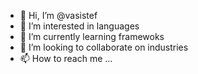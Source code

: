 - 👋 Hi, I’m @vasistef
- 👀 I’m interested in languages
- 🌱 I’m currently learning framewoks
- 💞️ I’m looking to collaborate on industries
- 📫 How to reach me ...

<!---
vasistef/vasistef is a ✨ special ✨ repository because its `README.md` (this file) appears on your GitHub profile.
You can click the Preview link to take a look at your changes.
--->
